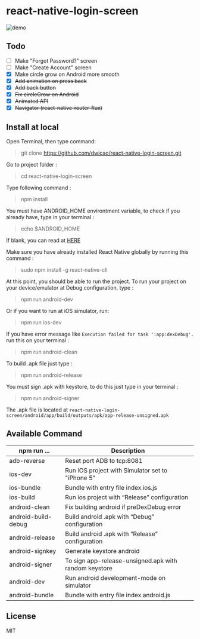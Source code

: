 # react-native-login-screen
![demo](https://raw.githubusercontent.com/dwicao/react-native-login-screen/master/demo.gif)  

## Todo
- [ ] Make "Forgot Password?" screen
- [ ] Make "Create Account" screen 
- [x] Make circle grow on Android more smooth  
- [x] ~~Add animation on press back~~  
- [x]  ~~Add back button~~  
- [x]  ~~Fix circleGrow on Android~~  
- [x]  ~~Animated API~~  
- [x]  ~~Navigator (react-native-router-flux)~~

## Install at local
Open Terminal, then type command:  
> git clone https://github.com/dwicao/react-native-login-screen.git

Go to project folder :
> cd react-native-login-screen

Type following command :  
> npm install  

You must have ANDROID_HOME environtment variable, to check if you already have, type in your terminal :  
> echo $ANDROID_HOME  

If blank, you can read at [HERE](https://goo.gl/XSBmwE)  

Make sure you have already installed React Native globally by running this command :  
> sudo npm install -g react-native-cli

At this point, you should be able to run the project.
To run your project on your device/emulator at Debug configuration, type :
> npm run android-dev  

Or if you want to run at iOS simulator, run:  
> npm run ios-dev
 
If you have error message like `Execution failed for task ':app:dexDebug'.` run this on your terminal :  
> npm run android-clean

To build .apk file just type :  
> npm run android-release  

You must sign .apk with keystore, to do this just type in your terminal :  
> npm run android-signer

The .apk file is located at `react-native-login-screen/android/app/build/outputs/apk/app-release-unsigned.apk`

##  Available Command  

| npm run ... | Description |
| --- | --- |
| adb-reverse | Reset port ADB to tcp:8081 |
| ios-dev| Run iOS project with Simulator set to "iPhone 5" |
| ios-bundle | Bundle with entry file index.ios.js |
| ios-build  | Run ios project with “Release” configuration |
| android-clean | Fix building android if preDexDebug error |
| android-build-debug | Build android .apk with “Debug” configuration |
| android-release  | Build android .apk with “Release” configuration  |
| android-signkey  | Generate keystore android  |
| android-signer | To sign app-release-unsigned.apk with random keystore |
| android-dev | Run android development-mode on simulator |
| android-bundle | Bundle with entry file index.android.js |
 

## License
MIT

